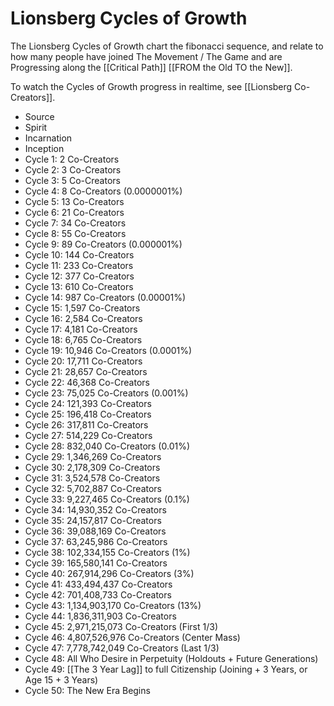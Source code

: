 # Lionsberg Cycles of Growth

The Lionsberg Cycles of Growth chart the fibonacci sequence, and relate to how many people have joined The Movement / The Game and are Progressing along the [[Critical Path]] [[FROM the Old TO the New]]. 

To watch the Cycles of Growth progress in realtime, see [[Lionsberg Co-Creators]]. 

- Source
- Spirit 
- Incarnation 
- Inception
- Cycle 1: 2 Co-Creators  
- Cycle 2: 3 Co-Creators  
- Cycle 3: 5 Co-Creators  
- Cycle 4: 8 Co-Creators (0.0000001%) 
- Cycle 5: 13 Co-Creators  
- Cycle 6: 21 Co-Creators  
- Cycle 7: 34 Co-Creators  
- Cycle 8: 55 Co-Creators  
- Cycle 9: 89 Co-Creators (0.000001%) 
- Cycle 10: 144 Co-Creators  
- Cycle 11: 233 Co-Creators  
- Cycle 12: 377 Co-Creators  
- Cycle 13: 610 Co-Creators  
- Cycle 14: 987 Co-Creators (0.00001%)   
- Cycle 15: 1,597 Co-Creators  
- Cycle 16: 2,584 Co-Creators  
- Cycle 17: 4,181 Co-Creators  
- Cycle 18: 6,765 Co-Creators  
- Cycle 19: 10,946 Co-Creators (0.0001%)  
- Cycle 20: 17,711 Co-Creators  
- Cycle 21: 28,657 Co-Creators  
- Cycle 22: 46,368 Co-Creators  
- Cycle 23: 75,025 Co-Creators (0.001%)  
- Cycle 24: 121,393 Co-Creators  
- Cycle 25: 196,418 Co-Creators  
- Cycle 26: 317,811 Co-Creators  
- Cycle 27: 514,229 Co-Creators  
- Cycle 28: 832,040 Co-Creators (0.01%)  
- Cycle 29: 1,346,269 Co-Creators  
- Cycle 30: 2,178,309 Co-Creators  
- Cycle 31: 3,524,578 Co-Creators  
- Cycle 32: 5,702,887 Co-Creators  
- Cycle 33: 9,227,465 Co-Creators  (0.1%)  
- Cycle 34: 14,930,352 Co-Creators  
- Cycle 35: 24,157,817 Co-Creators  
- Cycle 36: 39,088,169 Co-Creators  
- Cycle 37: 63,245,986 Co-Creators  
- Cycle 38: 102,334,155 Co-Creators (1%)   
- Cycle 39: 165,580,141 Co-Creators  
- Cycle 40: 267,914,296 Co-Creators (3%)  
- Cycle 41: 433,494,437 Co-Creators  
- Cycle 42: 701,408,733 Co-Creators  
- Cycle 43: 1,134,903,170 Co-Creators (13%)  
- Cycle 44: 1,836,311,903 Co-Creators  
- Cycle 45: 2,971,215,073 Co-Creators (First 1/3)  
- Cycle 46: 4,807,526,976 Co-Creators (Center Mass)  
- Cycle 47: 7,778,742,049 Co-Creators (Last 1/3)  
- Cycle 48: All Who Desire in Perpetuity (Holdouts + Future Generations)  
- Cycle 49: [[The 3 Year Lag]] to full Citizenship (Joining + 3 Years, or Age 15 + 3 Years)  
- Cycle 50: The New Era Begins  